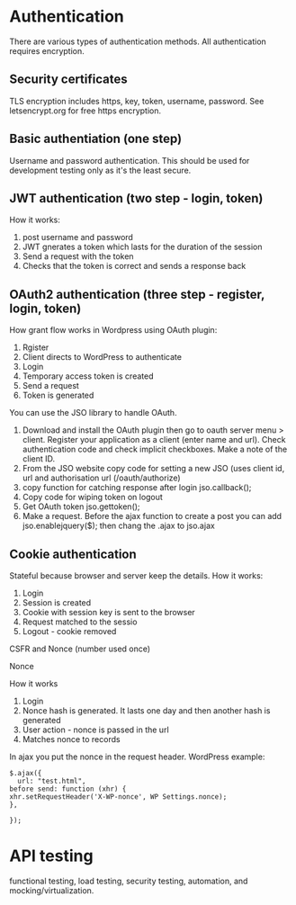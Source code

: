 Authentication
===============

There are various types of authentication methods. All authentication requires encryption.

Security certificates
-----------------------
TLS encryption includes https, key, token, username, password. See letsencrypt.org for free https encryption.

Basic authentiation (one step)
--------------------

Username and password authentication. This should be used for development testing only as it's the least secure.

JWT authentication (two step - login, token)
------------------
How it works:
1. post username and password
2. JWT gnerates a token which lasts for the duration of the session
3. Send a request with the token
4. Checks that the token is correct and sends a response back

OAuth2 authentication (three step - register, login, token)
----------------------
How grant flow works in Wordpress using OAuth plugin:

1. Rgister
2. Client directs to WordPress to authenticate
3. Login
4. Temporary access token is created
5. Send a request
6. Token is generated

You can use the JSO library to handle OAuth. 

1. Download and install the OAuth plugin then go to oauth server menu > client. 
Register your application as a client (enter name and url). Check authentication code and check implicit checkboxes. Make a note
of the client ID.
2. From the JSO website copy code for setting a new JSO (uses client id, url and authorisation url (/oauth/authorize)
3. copy function for catching response after login jso.callback();
4. Copy code for wiping token on logout
5. Get OAuth token jso.gettoken();
6. Make a request.  Before the ajax function to create a post you can add jso.enablejquery($); then chang the .ajax to jso.ajax

Cookie authentication
----------------------
Stateful because browser and server keep the details.
How it works:

1. Login
2. Session is created
3. Cookie with session key is sent to the browser
4. Request matched to the sessio
5. Logout - cookie removed

CSFR and Nonce (number used once)

Nonce

How it works

1. Login
2. Nonce hash is generated.  It lasts one day and then another hash is generated
3. User action - nonce is passed in the url
4. Matches nonce to records

In ajax you put the nonce in the request header. WordPress example:
```
$.ajax({
  url: "test.html",
before send: function (xhr) {
xhr.setRequestHeader('X-WP-nonce', WP Settings.nonce);
},

});
```
API testing
===========
 functional testing, load testing, security testing, automation, and mocking/virtualization. 
